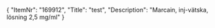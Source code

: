 {
  "ItemNr": "169912",
  "Title": "test",
  "Description": "Marcain, inj-vätska, lösning 2,5 mg/ml"
}